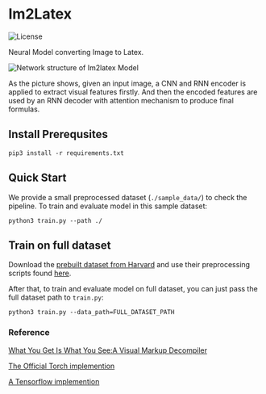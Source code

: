 # Im2Latex

![License](https://img.shields.io/apm/l/vim-mode.svg)

Neural Model converting Image to Latex.

![Network structure of Im2latex Model](./imgs/model_structure.png)

As the picture shows, given an input image, a CNN and RNN encoder is applied to extract visual features firstly. And then the encoded features are used by an RNN decoder with attention mechanism to produce final formulas.



## Install Prerequsites

```
pip3 install -r requirements.txt
```



## Quick Start

We provide a small preprocessed dataset (`./sample_data/`) to check the pipeline. To train and evaluate model in this sample dataset:

```shell
python3 train.py --path ./
```



##  Train on full dataset

Download the [prebuilt dataset from Harvard](https://zenodo.org/record/56198#.V2p0KTXT6eA) and use their preprocessing scripts found [here](https://github.com/harvardnlp/im2markup).

After that, to train and evaluate model on full dataset, you can just pass the full dataset path to `train.py`:

```shel
python3 train.py --data_path=FULL_DATASET_PATH
```



### Reference

[What You Get Is What You See:A Visual Markup Decompiler](https://arxiv.org/pdf/1609.04938v1.pdf)

[The Official Torch implemention](https://github.com/harvardnlp/im2markup)

[A Tensorflow implemention](https://github.com/guillaumegenthial/im2latex/)
